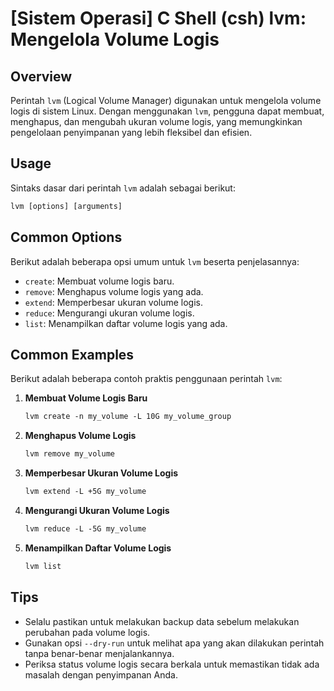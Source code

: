 # [Sistem Operasi] C Shell (csh) lvm: Mengelola Volume Logis

## Overview
Perintah `lvm` (Logical Volume Manager) digunakan untuk mengelola volume logis di sistem Linux. Dengan menggunakan `lvm`, pengguna dapat membuat, menghapus, dan mengubah ukuran volume logis, yang memungkinkan pengelolaan penyimpanan yang lebih fleksibel dan efisien.

## Usage
Sintaks dasar dari perintah `lvm` adalah sebagai berikut:

```csh
lvm [options] [arguments]
```

## Common Options
Berikut adalah beberapa opsi umum untuk `lvm` beserta penjelasannya:

- `create`: Membuat volume logis baru.
- `remove`: Menghapus volume logis yang ada.
- `extend`: Memperbesar ukuran volume logis.
- `reduce`: Mengurangi ukuran volume logis.
- `list`: Menampilkan daftar volume logis yang ada.

## Common Examples
Berikut adalah beberapa contoh praktis penggunaan perintah `lvm`:

1. **Membuat Volume Logis Baru**
   ```csh
   lvm create -n my_volume -L 10G my_volume_group
   ```

2. **Menghapus Volume Logis**
   ```csh
   lvm remove my_volume
   ```

3. **Memperbesar Ukuran Volume Logis**
   ```csh
   lvm extend -L +5G my_volume
   ```

4. **Mengurangi Ukuran Volume Logis**
   ```csh
   lvm reduce -L -5G my_volume
   ```

5. **Menampilkan Daftar Volume Logis**
   ```csh
   lvm list
   ```

## Tips
- Selalu pastikan untuk melakukan backup data sebelum melakukan perubahan pada volume logis.
- Gunakan opsi `--dry-run` untuk melihat apa yang akan dilakukan perintah tanpa benar-benar menjalankannya.
- Periksa status volume logis secara berkala untuk memastikan tidak ada masalah dengan penyimpanan Anda.